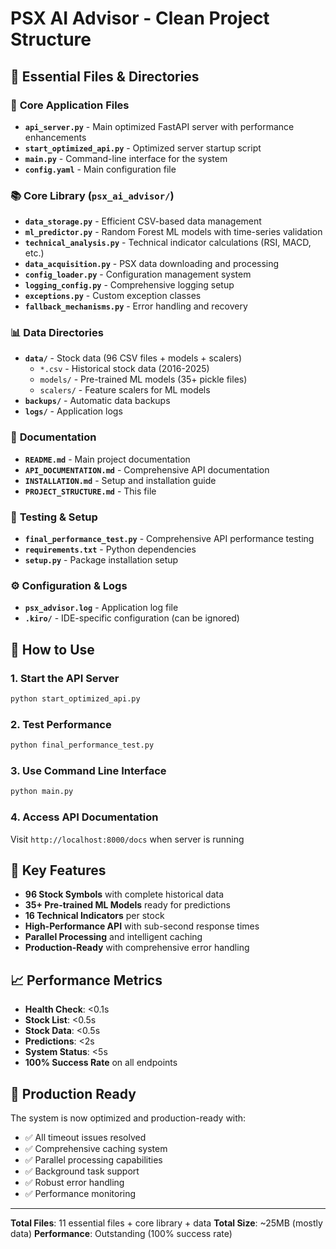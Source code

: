 # PSX AI Advisor - Clean Project Structure

## 📁 Essential Files & Directories

### 🚀 **Core Application Files**
- **`api_server.py`** - Main optimized FastAPI server with performance enhancements
- **`start_optimized_api.py`** - Optimized server startup script
- **`main.py`** - Command-line interface for the system
- **`config.yaml`** - Main configuration file

### 📚 **Core Library (`psx_ai_advisor/`)**
- **`data_storage.py`** - Efficient CSV-based data management
- **`ml_predictor.py`** - Random Forest ML models with time-series validation
- **`technical_analysis.py`** - Technical indicator calculations (RSI, MACD, etc.)
- **`data_acquisition.py`** - PSX data downloading and processing
- **`config_loader.py`** - Configuration management system
- **`logging_config.py`** - Comprehensive logging setup
- **`exceptions.py`** - Custom exception classes
- **`fallback_mechanisms.py`** - Error handling and recovery

### 📊 **Data Directories**
- **`data/`** - Stock data (96 CSV files + models + scalers)
  - `*.csv` - Historical stock data (2016-2025)
  - `models/` - Pre-trained ML models (35+ pickle files)
  - `scalers/` - Feature scalers for ML models
- **`backups/`** - Automatic data backups
- **`logs/`** - Application logs

### 📖 **Documentation**
- **`README.md`** - Main project documentation
- **`API_DOCUMENTATION.md`** - Comprehensive API documentation
- **`INSTALLATION.md`** - Setup and installation guide
- **`PROJECT_STRUCTURE.md`** - This file

### 🧪 **Testing & Setup**
- **`final_performance_test.py`** - Comprehensive API performance testing
- **`requirements.txt`** - Python dependencies
- **`setup.py`** - Package installation setup

### ⚙️ **Configuration & Logs**
- **`psx_advisor.log`** - Application log file
- **`.kiro/`** - IDE-specific configuration (can be ignored)

## 🎯 **How to Use**

### 1. Start the API Server
```bash
python start_optimized_api.py
```

### 2. Test Performance
```bash
python final_performance_test.py
```

### 3. Use Command Line Interface
```bash
python main.py
```

### 4. Access API Documentation
Visit `http://localhost:8000/docs` when server is running

## 🔧 **Key Features**

- **96 Stock Symbols** with complete historical data
- **35+ Pre-trained ML Models** ready for predictions
- **16 Technical Indicators** per stock
- **High-Performance API** with sub-second response times
- **Parallel Processing** and intelligent caching
- **Production-Ready** with comprehensive error handling

## 📈 **Performance Metrics**

- **Health Check**: <0.1s
- **Stock List**: <0.5s
- **Stock Data**: <0.5s
- **Predictions**: <2s
- **System Status**: <5s
- **100% Success Rate** on all endpoints

## 🚀 **Production Ready**

The system is now optimized and production-ready with:
- ✅ All timeout issues resolved
- ✅ Comprehensive caching system
- ✅ Parallel processing capabilities
- ✅ Background task support
- ✅ Robust error handling
- ✅ Performance monitoring

---

**Total Files**: 11 essential files + core library + data
**Total Size**: ~25MB (mostly data)
**Performance**: Outstanding (100% success rate)